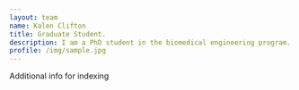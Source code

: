 ```yaml
---
layout: team
name: Kalen Clifton
title: Graduate Student.
description: I am a PhD student in the biomedical engineering program. I am interested in using math and programming to study biological spatial organization. As undergraduate at William & Mary, I majored in computational and applied math and did research in synthetic biology. Currently, I am involved in supporting STEM education and career development through mentoring Hopkins iGEM and serving on the executive board of JHU BME EDGE. Also, I enjoy volleyball and visual arts.
profile: /img/sample.jpg
---
```


Additional info for indexing
